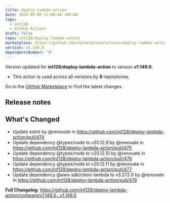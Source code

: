 ```yaml
---
title: deploy-lambda-action
date: 2024-05-09 11:08:08 +00:00
tags:
  - int128
  - GitHub Actions
draft: false
repo: int128/deploy-lambda-action
marketplace: https://github.com/marketplace/actions/deploy-lambda-action
version: v1.149.0
dependentsNumber: "9"
---
```



Version updated for **int128/deploy-lambda-action** to version **v1.149.0**.
- This action is used across all versions by **9** repositories.

Go to the [GitHub Marketplace](https://github.com/marketplace/actions/deploy-lambda-action) to find the latest changes.

## Release notes

## What's Changed
* Update eslint by @renovate in https://github.com/int128/deploy-lambda-action/pull/474
* Update dependency @types/node to v20.12.9 by @renovate in https://github.com/int128/deploy-lambda-action/pull/475
* Update dependency @types/node to v20.12.10 by @renovate in https://github.com/int128/deploy-lambda-action/pull/476
* Update dependency @types/node to v20.12.11 by @renovate in https://github.com/int128/deploy-lambda-action/pull/477
* Update dependency @aws-sdk/client-lambda to v3.572.0 by @renovate in https://github.com/int128/deploy-lambda-action/pull/479


**Full Changelog**: https://github.com/int128/deploy-lambda-action/compare/v1.148.0...v1.149.0
